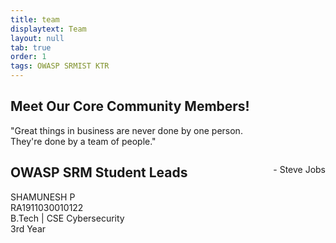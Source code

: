 ```yaml
---
title: team
displaytext: Team
layout: null
tab: true
order: 1
tags: OWASP SRMIST KTR
---
```

<link rel="stylesheet" href="styles.css"/>

## Meet Our Core Community Members!
<p style="red;">"Great things in business are never done by one person.<br>
  They're done by a team of people."</p>
 <p style="float:right;">- Steve Jobs</p>
 
 ## OWASP SRM Student Leads
 
 <p>SHAMUNESH P<br>
  RA1911030010122<br>
  B.Tech | CSE Cybersecurity<br>
  3rd Year</p>
 
